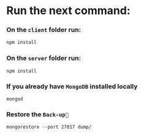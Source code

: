 # Run the next command:

### On the `client` folder run:
```sh
npm install
```

### On the `server` folder run:
```
npm install
```

### If you already have `MongoDB` installed locally
```
mongod
```

### Restore the `Back-up`

```
mongorestore --port 27017 dump/
```
